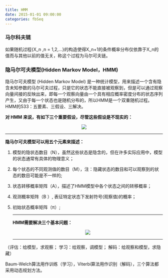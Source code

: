 ```yaml
---
title: HMM
date: 2015-01-01 09:00:00
categories: fbSeq
---
```


<script type="text/javascript" src="http://cdn.mathjax.org/mathjax/latest/MathJax.js?config=default"></script>

### 马尔科夫链

   如果随机过程{X_n ,n = 1,2,...}的构造使得X_n+1的条件概率分布仅依靠于X_n的值而与其他以前的值无关，称这个过程为马尔可夫链。
   
### 隐马尔可夫模型(Hidden Markov Model，HMM)

   隐马尔可夫模型 (Hidden Markov Model) 是一种统计模型，用来描述一个含有隐含未知参数的马尔可夫过程，只是它的状态不能直接被观察到，但是可以通过观察向量间接的反映出来，即每一个观察向量由一个具有相应概率密度分布的状态序列产生，又由于每一个状态也是随机分布的，所以HMM是一个双重随机过程。HMM的533：五要素、三假设、三解决。
   
   <strong> 对 HMM 来说，有如下三个重要假设，尽管这些假设是不现实的：</strong> 
   
   <center><img src="{{ site.baseurl }}/images/pdBase/seq_hmm1.png"></center>
   
   ---
   
   <strong>隐马尔可夫模型可以用五个元素来描述：</strong>
   
1. 模型的隐状态数目（N），虽然这些状态是隐含的，但在许多实际应用中，模型的状态通常有具体的物理意义； 
  	
2. 每个状态的不同观测值的数目（M），注：隐藏状态的数目和可以观察到的状态的数目可能是不一样的;
 
3. 状态转移概率矩阵（A），描述了HMM模型中各个状态之间的转移概率；

4. 观测概率矩阵（B ）, 表征特定状态下发射符号(观察值)的概率；

5. 初始状态概率矩阵（π）;

   ---
   
   <strong> HMM需要解决三个基本问题：</strong>
   
   <center><img src="{{ site.baseurl }}/images/pdBase/seq_hmm2.png"></center>
   
   ---
   
  （评估：给模型，求观察；  学习：给观察，调模型；  解码：给观察和模型，求隐藏）
  
Baum-Welch算法用作训练（学习），Viterbi算法用作识别（解码），三个算法都采用动态规划方法。
